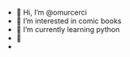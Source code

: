 - 👋 Hi, I’m @omurcerci
- 👀 I’m interested in comic books
- 🌱 I’m currently learning python
- 💞️ 
- 
